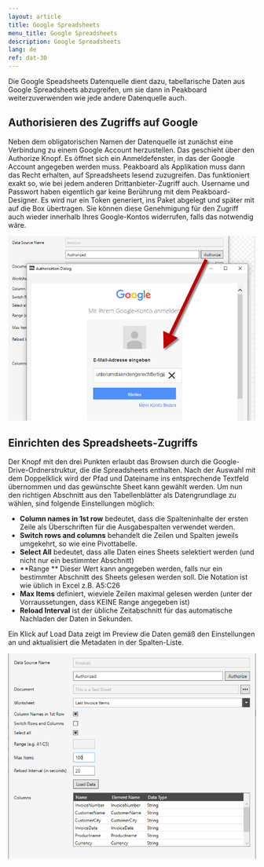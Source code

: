 ```yaml
---
layout: article
title: Google Spreadsheets
menu_title: Google Spreadsheets
description: Google Spreadsheets
lang: de
ref: dat-30
---
```

Die Google Speadsheets Datenquelle dient dazu, tabellarische Daten aus Google Spreadsheets abzugreifen, um sie dann in Peakboard weiterzuverwenden wie jede andere Datenquelle auch.

## Authorisieren des Zugriffs auf Google

Neben dem obligatorischen Namen der Datenquelle ist zunächst eine Verbindung zu einem Google Account herzustellen. Das geschieht über den Authorize Knopf. Es öffnet sich ein Anmeldefenster, in das der Google Account angegeben werden muss. Peakboard als Applikation muss dann das Recht erhalten, auf Spreadsheets lesend zuzugreifen. Das funktioniert exakt so, wie bei jedem anderen Drittanbieter-Zugriff auch. Username und Passwort haben eigentlich gar keine Berührung mit dem Peakboard-Designer. Es wird nur ein Token generiert, ins Paket abgelegt und später mit auf die Box übertragen. Sie können diese Genehmigung für den Zugriff auch wieder innerhalb Ihres Google-Kontos widerrufen, falls das notwendig wäre.

![image_1](/assets/images/Data_Sources/GoogleSpreadsheets/SpeadsheetsSource01.png)

## Einrichten des Spreadsheets-Zugriffs

Der Knopf mit den drei Punkten erlaubt das Browsen durch die Google-Drive-Ordnerstruktur, die die Spreadsheets enthalten. Nach der Auswahl mit dem Doppelklick wird der Pfad und Dateiname ins entsprechende Textfeld übernommen und das gewünschte Sheet kann gewählt werden.
Um nun den richtigen Abschnitt aus den Tabellenblätter als Datengrundlage zu wählen, sind folgende Einstellungen möglich:

*    **Column names in 1st row** bedeutet, dass die Spalteninhalte der ersten Zeile als Überschriften für die Ausgabespalten verwendet werden.
*    **Switch rows and columns** behandelt die Zeilen und Spalten jeweils umgekehrt, so wie eine Pivottabelle.
*    **Select All** bedeutet, dass alle Daten eines Sheets selektiert werden (und nicht nur ein bestimmter Abschnitt)
*    **Range ** Dieser Wert kann angegeben werden, falls nur ein bestimmter Abschnitt des Sheets gelesen werden soll. Die Notation ist wie üblich in Excel z.B. A5:C26
*    **Max Items** definiert, wieviele Zeilen maximal gelesen werden (unter der Vorraussetungen, dass KEINE Range angegeben ist)
*    **Reload Interval** ist der übliche Zeitabschnitt für das automatische Nachladen der Daten in Sekunden.

Ein Klick auf Load Data zeigt im Preview die Daten gemäß den Einstellungen an und aktualisiert die Metadaten in der Spalten-Liste.

![image_1](/assets/images/Data_Sources/GoogleSpreadsheets/SpeadsheetsSource02.png)